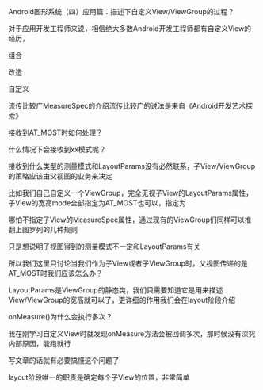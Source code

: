 
Android图形系统（四）应用篇：描述下自定义View/ViewGroup的过程？

对于应用开发工程师来说，相信绝大多数Android开发工程师都有自定义View的经历，

组合

改造

自定义

流传比较广MeasureSpec的介绍流传比较广的说法是来自《Android开发艺术探索》

接收到AT_MOST时如何处理？

什么情况下会接收到xx模式呢？

接收到什么类型的测量模式和LayoutParams没有必然联系，子View/ViewGroup的策略应该由父视图的业务来决定

比如我们自己自定义一个ViewGroup，完全无视子View的LayoutParams属性，子View的宽高mode全部指定为AT_MOST也可以，指定为

哪怕不指定子View的MeasureSpec属性，通过现有的ViewGroup们同样可以推翻上图罗列的几种规则

只是想说明子视图得到的测量模式不一定和LayoutParams有关

所以我们这里只讨论当我们作为子View或者子ViewGroup时，父视图传递的是AT_MOST时我们应该怎么办？

LayoutParams是ViewGroup的静态类，我们只需要知道它是用来描述View/ViewGroup的宽高就可以了，更详细的作用我们会在layout阶段介绍

onMeasure()为什么会执行多次？

我在刚学习自定义View时就发现onMeasure方法会被回调多次，那时候没有深究内部原因，能跑就行

写文章的话就有必要搞懂这个问题了

layout阶段唯一的职责是确定每个子View的位置，非常简单

